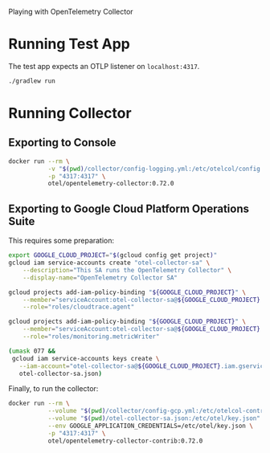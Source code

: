 Playing with OpenTelemetry Collector

# Running Test App

The test app expects an OTLP listener on `localhost:4317`.

```sh
./gradlew run
```

# Running Collector

## Exporting to Console

```sh
docker run --rm \
           -v "$(pwd)/collector/config-logging.yml:/etc/otelcol/config.yaml" \
           -p "4317:4317" \
           otel/opentelemetry-collector:0.72.0
```

## Exporting to Google Cloud Platform Operations Suite

This requires some preparation:

```sh
export GOOGLE_CLOUD_PROJECT="$(gcloud config get project)"
gcloud iam service-accounts create "otel-collector-sa" \
    --description="This SA runs the OpenTelemetry Collector" \
    --display-name="OpenTelemetry Collector SA"

gcloud projects add-iam-policy-binding "${GOOGLE_CLOUD_PROJECT}" \
    --member="serviceAccount:otel-collector-sa@${GOOGLE_CLOUD_PROJECT}.iam.gserviceaccount.com" \
    --role="roles/cloudtrace.agent"

gcloud projects add-iam-policy-binding "${GOOGLE_CLOUD_PROJECT}" \
    --member="serviceAccount:otel-collector-sa@${GOOGLE_CLOUD_PROJECT}.iam.gserviceaccount.com" \
    --role="roles/monitoring.metricWriter"

(umask 077 &&
 gcloud iam service-accounts keys create \
   --iam-account="otel-collector-sa@${GOOGLE_CLOUD_PROJECT}.iam.gserviceaccount.com" \
   otel-collector-sa.json)
```

Finally, to run the collector:

```sh
docker run --rm \
           --volume "$(pwd)/collector/config-gcp.yml:/etc/otelcol-contrib/config.yaml" \
           --volume "$(pwd)/otel-collector-sa.json:/etc/otel/key.json" \
           --env GOOGLE_APPLICATION_CREDENTIALS=/etc/otel/key.json \
           -p "4317:4317" \
           otel/opentelemetry-collector-contrib:0.72.0
```
